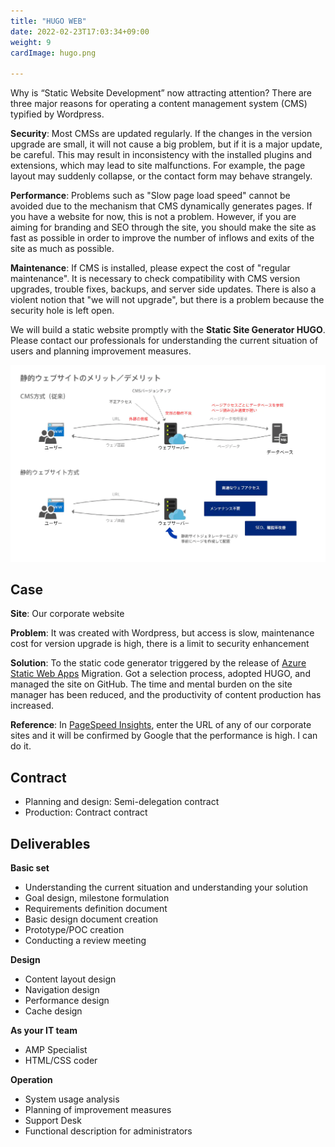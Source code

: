 ```yaml
---
title: "HUGO WEB"
date: 2022-02-23T17:03:34+09:00
weight: 9
cardImage: hugo.png

---
```


Why is “Static Website Development” now attracting attention? There are three major reasons for operating a content management system (CMS) typified by Wordpress.

**Security**: Most CMSs are updated regularly. If the changes in the version upgrade are small, it will not cause a big problem, but if it is a major update, be careful. This may result in inconsistency with the installed plugins and extensions, which may lead to site malfunctions. For example, the page layout may suddenly collapse, or the contact form may behave strangely.

**Performance**: Problems such as "Slow page load speed" cannot be avoided due to the mechanism that CMS dynamically generates pages. If you have a website for now, this is not a problem. However, if you are aiming for branding and SEO through the site, you should make the site as fast as possible in order to improve the number of inflows and exits of the site as much as possible.

**Maintenance**: If CMS is installed, please expect the cost of "regular maintenance". It is necessary to check compatibility with CMS version upgrades, trouble fixes, backups, and server side updates. There is also a violent notion that "we will not upgrade", but there is a problem because the security hole is left open.

We will build a static website promptly with the **Static Site Generator HUGO**. Please contact our professionals for understanding the current situation of users and planning improvement measures.

![ Image is not Available !](hugo-web.webp)

## Case

**Site**: Our corporate website

**Problem**: It was created with Wordpress, but access is slow, maintenance cost for version upgrade is high, there is a limit to security enhancement

**Solution**: To the static code generator triggered by the release of [Azure Static Web Apps](https://azure.microsoft.com/ja-jp/services/app-service/static/) Migration. Got a selection process, adopted HUGO, and managed the site on GitHub. The time and mental burden on the site manager has been reduced, and the productivity of content production has increased.

**Reference**: In [PageSpeed Insights](https://developers.google.com/speed/pagespeed/insights/), enter the URL of any of our corporate sites and it will be confirmed by Google that the performance is high. I can do it.

## Contract

- Planning and design: Semi-delegation contract
- Production: Contract contract

## Deliverables

**Basic set**

- Understanding the current situation and understanding your solution
- Goal design, milestone formulation
- Requirements definition document
- Basic design document creation
- Prototype/POC creation
- Conducting a review meeting



**Design**

- Content layout design
- Navigation design
- Performance design
- Cache design

**As your IT team**

- AMP Specialist
- HTML/CSS coder

**Operation**

- System usage analysis
- Planning of improvement measures
- Support Desk
- Functional description for administrators